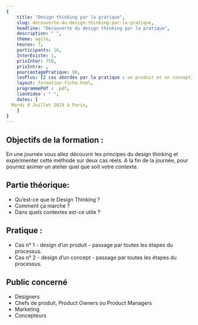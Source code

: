 ```yaml
---
{
	title: "Design thinking par la pratique",
	slug: decouverte-du-design-thinking-par-la-pratique, 
	headline: "Découverte du design thinking par la pratique",
	description: " ",
	theme: agile,
	heures: 7,
	participants: 16,
	InterExiste: 1,
	prixInter: 750,
	prixIntra: ,
	pourcentagePratique: 90,
	lesPlus: [2 cas abordés par la pratique : un produit et un concept],
	layout: formation-fiche.html, 
	programmePdf : .pdf,
	lienVideo : " ",
	dates: [
  Mardi 9 Juillet 2019 à Paris,
	]
}
---
```


## Objectifs de la formation : ##
En une journée vous allez découvrir les principes du design thinking et expérimenter cette méthode sur deux cas réels.
A la fin de la journée, pour pourrez animer un atelier quel que soit votre contexte.

## Partie théorique: ##

* Qu’est-ce que le Design Thinking ?
* Comment ça marche ?
* Dans quels contextes est-ce utile ?

## Pratique : ##

* Cas n° 1 - design d’un produit - passage par toutes les étapes du processus.
* Cas n° 2 - design d’un concept - passage par toutes les étapes du processus.

## Public concerné ##
* Designers
* Chefs de produit, Product Owners ou Product Managers
* Marketing
* Concepteurs



